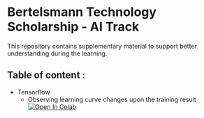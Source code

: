 # Bertelsmann Technology Scholarship - AI Track

This repository contains supplementary material to support better understanding during the learning. 

## Table of content :
* Tensorflow
  * Observing learning curve changes upon the training result [![Open In Colab](https://colab.research.google.com/assets/colab-badge.svg)](https://colab.research.google.com/github/linerocks/bertelsmann-2020/blob/master/notebook/LearningCurve.ipynb)
